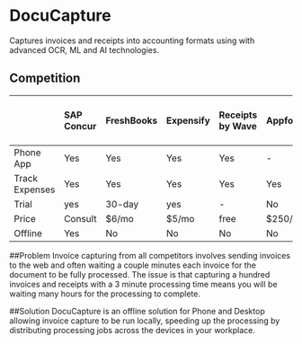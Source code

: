 # DocuCapture
Captures invoices and receipts into accounting formats using with advanced OCR, ML and AI technologies.
## Competition
|| SAP Concur |FreshBooks|Expensify|Receipts by Wave|Appfolio|Quickbooks Smart receipt capture|
|:--|:--|:--|:--|:--|:--|:--|
|Phone App|Yes|Yes|Yes|Yes|-|Yes|
|Track Expenses|Yes|Yes|Yes|Yes|Yes|Yes|
|Trial|yes|30-day|yes|-|No|30-day|
|Price|Consult|$6/mo|$5/mo|free|$250/mo|$12.50/mo
|Offline|Yes|No|No|No|No|No|

##Problem
Invoice capturing from all competitors involves sending invoices to the web and often waiting a couple minutes each invoice for the document to be fully processed. The issue is that capturing a hundred invoices and receipts with a 3 minute processing time means you will be waiting many hours for the processing to complete.

##Solution
DocuCapture is an offline solution for Phone and Desktop allowing invoice capture to be run locally, speeding up the processing by distributing processing jobs across the devices in your workplace.
